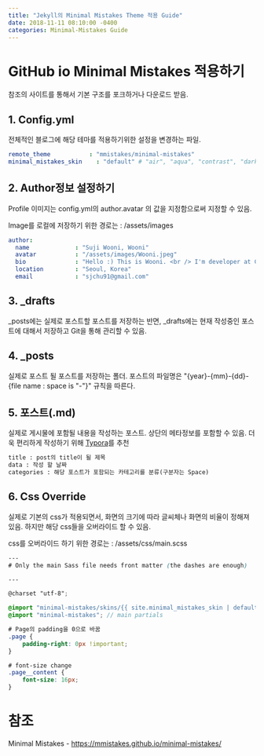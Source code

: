 ```yaml
---
title: "Jekyll의 Minimal Mistakes Theme 적용 Guide"
date: 2018-11-11 08:10:00 -0400
categories: Minimal-Mistakes Guide
---
```


# GitHub io Minimal Mistakes 적용하기

참조의 사이트를 통해서 기본 구조를 포크하거나 다운로드 받음.



## 1. Config.yml

전체적인 블로그에 해당 테마를 적용하기위한 설정을 변경하는 파일.

```yaml
remote_theme           : "mmistakes/minimal-mistakes"
minimal_mistakes_skin    : "default" # "air", "aqua", "contrast", "dark", "dirt", "neon", "mint", "plum", "sunrise" - 테마 선택 가능(공식 홈페이지 참조)
```



## 2. Author정보 설정하기

Profile 이미지는 config.yml의 author.avatar 의 값을 지정함으로써 지정할 수 있음.

Image를 로컬에 저장하기 위한 경로는 : /assets/images

```yaml
author:
  name             : "Suji Wooni, Wooni"
  avatar           : "/assets/images/Wooni.jpeg"
  bio              : "Hello :) This is Wooni. <br /> I'm developer at Coupang."
  location         : "Seoul, Korea"
  email            : "sjchu91@gmail.com"
```



## 3.  _drafts

_posts에는 실제로 포스트할 포스트를 저장하는 반면, _drafts에는 현재 작성중인 포스트에 대해서 저장하고 Git을 통해 관리할 수 있음.



## 4.  _posts

실제로 포스트 될 포스트를 저장하는 폴더.
포스트의 파일명은 "{year}-{mm}-{dd}-{file name : space is "-"}" 규칙을 따른다.



## 5. 포스트(.md)

실제로 게시물에 포함될 내용을 작성하는 포스트.
상단의 메타정보를 포함할 수 있음.
더욱 편리하게 작성하기 위해 [Typora](https://typora.io/)를 추천

```tex
title : post의 title이 될 제목
data : 작성 할 날짜
categories : 해당 포스트가 포함되는 카테고리를 분류(구분자는 Space)
```



## 6. Css Override

실제로 기본의 css가 적용되면서, 화면의 크기에 따라 글씨체나 화면의 비율이 정해져 있음.
하지만 해당 css들을 오버라이드 할 수 있음.

css를 오버라이드 하기 위한 경로는 : /assets/css/main.scss

```scss
---
# Only the main Sass file needs front matter (the dashes are enough)

---

@charset "utf-8";

@import "minimal-mistakes/skins/{{ site.minimal_mistakes_skin | default: 'default' }}"; // skin
@import "minimal-mistakes"; // main partials

# Page의 padding을 0으로 바꿈
.page {
	padding-right: 0px !important;
} 

# font-size change
.page__content {
	font-size: 16px;
}
```



# 참조

Minimal Mistakes - https://mmistakes.github.io/minimal-mistakes/



